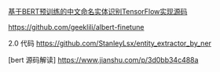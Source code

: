 

[基于BERT预训练的中文命名实体识别TensorFlow实现](https://blog.csdn.net/macanv/article/details/85684284)[源码](https://github.com/macanv/BERT-BiLSTM-CRF-NER)

https://github.com/geeklili/albert-finetune


2.0 代码  https://github.com/StanleyLsx/entity_extractor_by_ner

[bert 源码解读] https://www.jianshu.com/p/3d0bb34c488a
